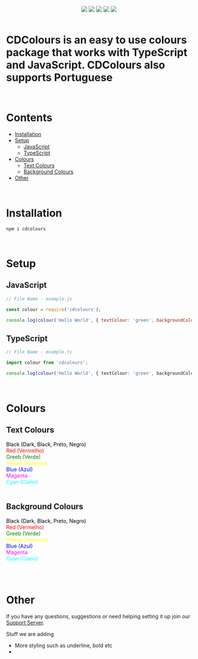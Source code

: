 

<div style="text-align:center">
<a href="https://discord.com/invite/jUNbV5u"><img src="https://img.shields.io/discord/769710808435261490.svg"></a>
<a href="https://www.npmjs.com/package/cdcolours"><img src="https://img.shields.io/npm/dt/cdcolours.svg"></a>
<a href="https://www.npmjs.com/package/cdcolours"><img src="https://img.shields.io/npm/dm/cdcolours.svg?style=color=blue"></a>
<a href="https://www.npmjs.com/package/cdcolours"><img src="https://img.shields.io/npm/v/cdcolours.svg?style=color=blue"></a>
<a href="https://github.com/CreativeDevelopments/CDColours"><img src="https://img.shields.io/badge/license-MIT-blue.svg?style=flat-square"></a>
</div>

<br>

<h1>CDColours is an easy to use colours package that works with TypeScript and JavaScript. CDColours also supports Portuguese</h1>

<br>

# Contents

- [Installation](#installation)
- [Setup](#setup)
    - [JavaScript](#javascript)
    - [TypeScript](#typescript)
- [Colours](#colours)
    - [Text Colours](#text-colours)
    - [Background Colours](#background-colours)
- [Other](#other)

<br>

# Installation
```
npm i cdcolours
```

<br>

# Setup

## JavaScript
```js
// File Name - example.js

const colour = require('cdcolours');

console.log(colour('Hello World', { textColour: 'green', backgroundColour: 'cyan'}));
```

## TypeScript
```ts
// File Name - example.ts

import colour from 'cdcolours';

console.log(colour('Hello World', { textColour: 'green', backgroundColour: 'cyan'}));
```

<br>

# Colours

## Text Colours
<span style="color: black">Black (Dark, Black, Preto, Negro)</span>  
<span style="color: red">Red (Vermelho)</span>  
<span style="color: green">Greeb (Verde)</span>  
<span style="color: yellow">Yellow (Amarelo)</span>  
<span style="color: blue">Blue (Azul)</span>  
<span style="color: magenta">Magenta</span>  
<span style="color: cyan">Cyan (Ciano)</span>  
<span style="color:white">White (Claro, Branco, Light)</span>  

## Background Colours
<span style="color: black">Black (Dark, Black, Preto, Negro)</span>  
<span style="color: red">Red (Vermelho)</span>  
<span style="color: green">Greeb (Verde)</span>  
<span style="color: yellow">Yellow (Amarelo)</span>  
<span style="color: blue">Blue (Azul)</span>  
<span style="color: magenta">Magenta</span>  
<span style="color: cyan">Cyan (Ciano)</span>  
<span style="color:white">White (Claro, Branco, Light)</span>  

<br>

# Other
If you have any questions, suggestions or need helping setting it up join our [Support Server](https://discord.gg/jUNbV5u).

Stuff we are adding

<ul>
    <li>More styling such as underline, bold etc<li>
</ul>


